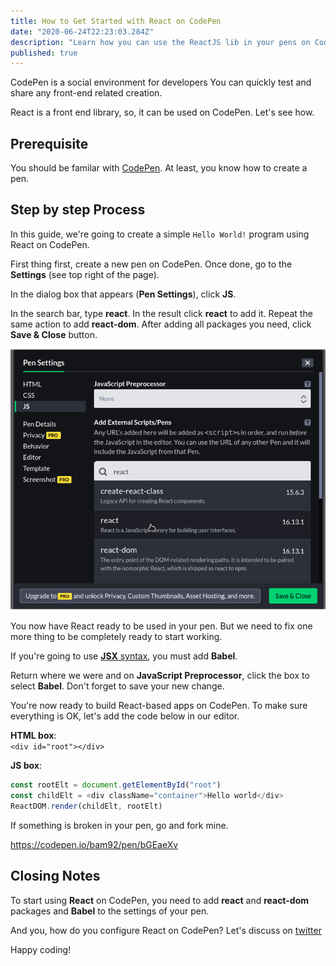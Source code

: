 ```yaml
---
title: How to Get Started with React on CodePen
date: "2020-06-24T22:23:03.284Z"
description: "Learn how you can use the ReactJS lib in your pens on Codepen.io "
published: true
---
```


CodePen is a social environment for developers You can quickly test and share any front-end related creation.

React is a front end library, so, it can be used on CodePen. Let's see how.

## Prerequisite

You should be familar with [CodePen](https://codepen.io/pen/). At least, you know how to create a pen.

## Step by step Process

In this guide, we're going to create a simple `Hello World!` program using React on CodePen.

First thing first, create a new pen on CodePen. Once done, go to the **Settings** (see top right of the page).

In the dialog box that appears (**Pen Settings**), click **JS**.

In the search bar, type **react**. In the result click **react** to add it. Repeat the same action to add **react-dom**. After adding all packages you need, click **Save & Close** button.

![CodePen Setting](add-react.png "CodePen Setting")

You now have React ready to be used in your pen. But we need to fix one more thing to be completely ready to start working.

If you're going to use [**JSX** syntax](../jsx-syntax-how-to), you must add **Babel**.

Return where we were and on **JavaScript Preprocessor**, click the box to select **Babel**. Don't forget to save your new change.

You're now ready to build React-based apps on CodePen. To make sure everything is OK, let's add the code below in our editor.

**HTML box**:<br> `<div id="root"></div>`

**JS box**: <br>

```js
const rootElt = document.getElementById("root")
const childElt = <div className="container">Hello world</div>
ReactDOM.render(childElt, rootElt)
```

If something is broken in your pen, go and fork mine.

https://codepen.io/bam92/pen/bGEaeXv

## Closing Notes

To start using **React** on CodePen, you need to add **react** and **react-dom** packages and **Babel** to the settings of your pen.

And you, how do you configure React on CodePen? Let's discuss on [twitter](https://twitter.com/abelmbula)

Happy coding!
